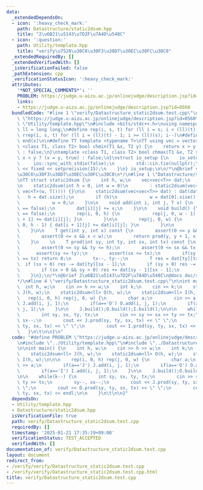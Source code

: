 ```yaml
---
data:
  _extendedDependsOn:
  - icon: ':heavy_check_mark:'
    path: Datastructure/static2dsum.hpp
    title: "2\u6B21\u5143\u7D2F\u7A4D\u548C"
  - icon: ':question:'
    path: Utility/template.hpp
    title: "verify\u7528\u30C6\u30F3\u30D7\u30EC\u30FC\u30C8"
  _extendedRequiredBy: []
  _extendedVerifiedWith: []
  _isVerificationFailed: false
  _pathExtension: cpp
  _verificationStatusIcon: ':heavy_check_mark:'
  attributes:
    '*NOT_SPECIAL_COMMENTS*': ''
    PROBLEM: https://judge.u-aizu.ac.jp/onlinejudge/description.jsp?id=0560
    links:
    - https://judge.u-aizu.ac.jp/onlinejudge/description.jsp?id=0560
  bundledCode: "#line 1 \"verify/Datastructure_static2dsum.test.cpp\"\n#define PROBLEM\
    \ \"https://judge.u-aizu.ac.jp/onlinejudge/description.jsp?id=0560\"\n#line 1\
    \ \"Utility/template.hpp\"\n#include <bits/stdc++.h>\nusing namespace std;\nusing\
    \ ll = long long;\n#define rep(i, s, t) for (ll i = s; i < (ll)(t); i++)\n#define\
    \ rrep(i, s, t) for (ll i = (ll)(t) - 1; i >= (ll)(s); i--)\n#define all(x) begin(x),\
    \ end(x)\n\n#define TT template <typename T>\nTT using vec = vector<T>;\ntemplate\
    \ <class T1, class T2> bool chmin(T1 &x, T2 y) {\n    return x > y ? (x = y, true)\
    \ : false;\n}\ntemplate <class T1, class T2> bool chmax(T1 &x, T2 y) {\n    return\
    \ x < y ? (x = y, true) : false;\n}\nstruct io_setup {\n    io_setup() {\n   \
    \     ios::sync_with_stdio(false);\n        std::cin.tie(nullptr);\n        cout\
    \ << fixed << setprecision(15);\n    }\n} io_setup;\n\n/*\n@brief verify\u7528\
    \u30C6\u30F3\u30D7\u30EC\u30FC\u30C8\n*/\n#line 1 \"Datastructure/static2dsum.hpp\"\
    \nTT struct static2dsum {\n    int h, w;\n    vec<vec<T>> dat;\n    bool f = false;\n\
    \n    static2dsum(int h = 0, int w = 0)\n        : static2dsum(vec<vec<T>>(h,\
    \ vec<T>(w, T()))) {}\n\n    static2dsum(vec<vec<T>> dat) : dat(dat) {\n     \
    \   h = dat.size();\n        if (h)\n            w = dat[0].size();\n        else\n\
    \            w = 0;\n    }\n\n    void add(int i, int j, T x) {\n        assert(f\
    \ == false);\n        dat[i][j] += x;\n    }\n\n    void build() {\n        assert(f\
    \ == false);\n        rep(i, 0, h) {\n            rep(j, 0, w - 1) { dat[i][j\
    \ + 1] += dat[i][j]; }\n        }\n\n        rep(j, 0, w) {\n            rep(i,\
    \ 0, h - 1) { dat[i + 1][j] += dat[i][j]; }\n        }\n\n        f = true;\n\
    \    }\n\n    T get(int y, int x) const {\n        assert(0 <= y && y < h);\n\
    \        assert(0 <= x && x < w);\n        return prod(y, y + 1, x, x + 1);\n\
    \    }\n    \n    T prod(int sy, int ty, int sx, int tx) const {\n        assert(f);\n\
    \        assert(0 <= sy && ty <= h);\n        assert(0 <= sx && tx <= w);\n  \
    \      assert(sy <= ty);\n        assert(sx <= tx);\n        if(sy == ty || sx\
    \ == tx) return 0;\n        tx--, ty--;\n        T res = dat[ty][tx];\n      \
    \  if (sx > 0) res -= dat[ty][sx - 1];\n        if (sy > 0) res -= dat[sy - 1][tx];\n\
    \        if (sx > 0 && sy > 0) res += dat[sy - 1][sx - 1];\n        return res;\n\
    \    }\n};\n/*\n@brief 2\u6B21\u5143\u7D2F\u7A4D\u548C\n@docs doc/static2dsum.md\n\
    */\n#line 4 \"verify/Datastructure_static2dsum.test.cpp\"\n\nint main() {\n  \
    \  int h, w;\n    cin >> h >> w;\n    int k;\n    cin >> k;\n    static2dsum<ll>\
    \ J(h, w);\n    static2dsum<ll> O(h, w);\n    static2dsum<ll> I(h, w);\n\n\n \
    \   rep(i, 0, h) rep(j, 0, w) {\n        char a;\n        cin >> a;\n        if(a=='J')\
    \ J.add(i, j, 1);\n        if(a=='O') O.add(i, j, 1);\n        if(a=='I') I.add(i,\
    \ j, 1);\n    }\n\n    J.build();O.build();I.build();\n\n\n    while(k--) {\n\
    \        int sy, sx, ty, tx;\n        cin >> sy >> sx >> ty >> tx;\n        sy--,\
    \ sx--;\n        cout << J.prod(sy, ty, sx, tx) << \" \";\n        cout << O.prod(sy,\
    \ ty, sx, tx) << \" \";\n        cout << I.prod(sy, ty, sx, tx) << endl;\n\n \
    \   }\n\t\n\n}\n"
  code: "#define PROBLEM \"https://judge.u-aizu.ac.jp/onlinejudge/description.jsp?id=0560\"\
    \n#include \"../Utility/template.hpp\"\n#include \"../Datastructure/static2dsum.hpp\"\
    \n\nint main() {\n    int h, w;\n    cin >> h >> w;\n    int k;\n    cin >> k;\n\
    \    static2dsum<ll> J(h, w);\n    static2dsum<ll> O(h, w);\n    static2dsum<ll>\
    \ I(h, w);\n\n\n    rep(i, 0, h) rep(j, 0, w) {\n        char a;\n        cin\
    \ >> a;\n        if(a=='J') J.add(i, j, 1);\n        if(a=='O') O.add(i, j, 1);\n\
    \        if(a=='I') I.add(i, j, 1);\n    }\n\n    J.build();O.build();I.build();\n\
    \n\n    while(k--) {\n        int sy, sx, ty, tx;\n        cin >> sy >> sx >>\
    \ ty >> tx;\n        sy--, sx--;\n        cout << J.prod(sy, ty, sx, tx) << \"\
    \ \";\n        cout << O.prod(sy, ty, sx, tx) << \" \";\n        cout << I.prod(sy,\
    \ ty, sx, tx) << endl;\n\n    }\n\t\n\n}"
  dependsOn:
  - Utility/template.hpp
  - Datastructure/static2dsum.hpp
  isVerificationFile: true
  path: verify/Datastructure_static2dsum.test.cpp
  requiredBy: []
  timestamp: '2025-01-21 17:35:19+09:00'
  verificationStatus: TEST_ACCEPTED
  verifiedWith: []
documentation_of: verify/Datastructure_static2dsum.test.cpp
layout: document
redirect_from:
- /verify/verify/Datastructure_static2dsum.test.cpp
- /verify/verify/Datastructure_static2dsum.test.cpp.html
title: verify/Datastructure_static2dsum.test.cpp
---
```

